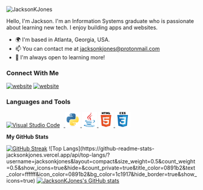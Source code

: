 <p align="left"> <img src="https://komarev.com/ghpvc/?username=jacksonkjones&label=Profile%20views&color=0e75b6&style=flat" alt="JacksonKJones" /> </p>

Hello, I'm Jackson. I'm an Information Systems graduate who is passionate about learning new tech. I enjoy building apps and websites.


* 🌍  I'm based in Atlanta, Georgia, USA.
* 📫  You can contact me at [jacksonkjones@protonmail.com](mailto:jacksonkjones@protonmail.com)
* 🧠  I'm always open to learning more!

### Connect With Me

[![website](./img/linkedin-light.svg)](https://linkedin.com/in/codeSTACKr#gh-light-mode-only)
[![website](./img/linkedin-dark.svg)](https://linkedin.com/in/codeSTACKr#gh-dark-mode-only)
&nbsp;&nbsp;

### Languages and Tools

<p align="left">
  <a href="https://www.python.org" target="_blank" rel="noreferrer"> <img alt="Visual Studio Code" width="26px" src="https://cdn.jsdelivr.net/gh/devicons/devicon/icons/vscode/vscode-original.svg" style="padding-right:10px;" />
  <a href="https://www.python.org" target="_blank" rel="noreferrer"> <img src="https://raw.githubusercontent.com/devicons/devicon/master/icons/python/python-original.svg" alt="python" width="40" height="40"/> </a>
  <a href="https://www.java.com" target="_blank" rel="noreferrer"> <img src="https://raw.githubusercontent.com/devicons/devicon/master/icons/java/java-original.svg" alt="java" width="40" height="40"/> </a>
  <a href="https://www.w3.org/html/" target="_blank" rel="noreferrer"> <img src="https://raw.githubusercontent.com/devicons/devicon/master/icons/html5/html5-original-wordmark.svg" alt="html5" width="40" height="40"/> </a>
  <a href="https://www.w3schools.com/css/" target="_blank" rel="noreferrer"> <img src="https://raw.githubusercontent.com/devicons/devicon/master/icons/css3/css3-original-wordmark.svg" alt="css3" width="40" height="40"/> </a>
</p>


<b>My GitHub Stats</b>




<p align="left">
  <a href="https://git.io/streak-stats"><img src="https://github-readme-streak-stats.herokuapp.com?user=JacksonKJones&theme=transparent&hide_longest_streak=true" alt="GitHub Streak" /></a>
  ![Top Langs](https://github-readme-stats-jacksonkjones.vercel.app/api/top-langs/?username=jacksonkjones&layout=compact&size_weight=0.5&count_weight=0.5&show_icons=true&hide=&count_private=true&title_color=0891b2&text_color=ffffff&icon_color=0891b2&bg_color=1c1917&hide_border=true&show_icons=true)
  <a href="http://www.github.com/JacksonKJones"><img src="https://github-readme-stats-jacksonkjones.vercel.app/api?username=JacksonKJones&show_icons=true&hide=&count_private=true&title_color=0891b2&text_color=ffffff&icon_color=0891b2&bg_color=1c1917&hide_border=true&show_icons=true&rank_icon=percentile" alt="JacksonKJones's GitHub stats" /></a>
</p>



<!--
**JacksonKJones/JacksonKJones** is a ✨ _special_ ✨ repository because its `README.md` (this file) appears on your GitHub profile.

Here are some ideas to get you started:

- 🔭 I’m currently working on ...
- 🌱 I’m currently learning ...
- 👯 I’m looking to collaborate on ...
- 🤔 I’m looking for help with ...
- 💬 Ask me about ...
- 📫 How to reach me: ...
- 😄 Pronouns: ...
- ⚡ Fun fact: ...
-->
